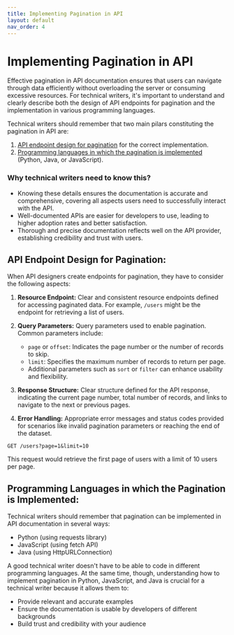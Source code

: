 ```yaml
---
title: Implementing Pagination in API
layout: default
nav_order: 4
---
```


# Implementing Pagination in API

Effective pagination in API documentation ensures that users can navigate through data efficiently without overloading the server or consuming excessive resources. For technical writers, it's important to understand and clearly describe both the design of API endpoints for pagination and the implementation in various programming languages.

Technical writers should remember that two main pilars constituting the pagination in API are:

1. [API endpoint design for pagination](#API-Endpoint-Design) for the correct implementation.
2. [Programming languages in which the pagination is implemented](#Pagination-Examples) (Python, Java, or JavaScript).

### Why technical writers need to know this?

- Knowing these details ensures the documentation is accurate and comprehensive, covering all aspects users need to successfully interact with the API.
- Well-documented APIs are easier for developers to use, leading to higher adoption rates and better satisfaction.
- Thorough and precise documentation reflects well on the API provider, establishing credibility and trust with users.

<a id="API-Endpoint-Design"></a>
## API Endpoint Design for Pagination:

When API designers create endpoints for pagination, they have to consider the following aspects:

1. **Resource Endpoint:** Clear and consistent resource endpoints defined for accessing paginated data. For example, `/users` might be the endpoint for retrieving a list of users.

2. **Query Parameters:** Query parameters used to enable pagination. Common parameters include:
   - `page` or `offset`: Indicates the page number or the number of records to skip.
   - `limit`: Specifies the maximum number of records to return per page.
   - Additional parameters such as `sort` or `filter` can enhance usability and flexibility.

3. **Response Structure:** Clear structure defined for the API response, indicating the current page number, total number of records, and links to navigate to the next or previous pages. 

4. **Error Handling:** Appropriate error messages and status codes provided for scenarios like invalid pagination parameters or reaching the end of the dataset.

`GET /users?page=1&limit=10`

This request would retrieve the first page of users with a limit of 10 users per page.

<a id="Pagination-Examples"></a>
## Programming Languages in which the Pagination is Implemented:

Technical writers should remember that pagination can be implemented in API documentation in several ways: 
- Python (using requests library)
- JavaScript (using fetch API)
- Java (using HttpURLConnection)

A good technical writer doesn't have to be able to code in different programming languages. At the same time, though, understanding how to implement pagination in Python, JavaScript, and Java is crucial for a technical writer because it allows them to:

- Provide relevant and accurate examples
- Ensure the documentation is usable by developers of different backgrounds
- Build trust and credibility with your audience
